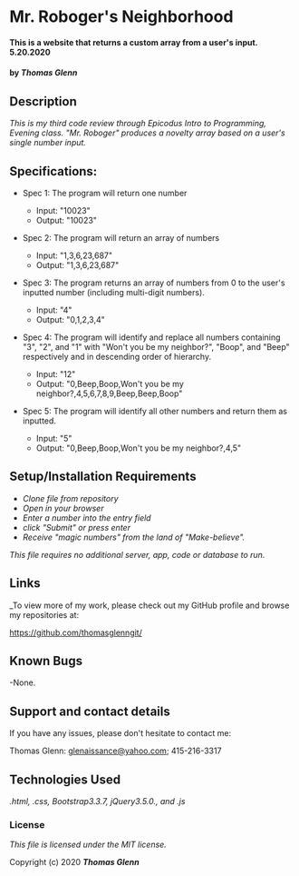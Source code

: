 
# Mr. Roboger's Neighborhood

#### This is a website that returns a custom array from a user's input. 5.20.2020

#### by _**Thomas Glenn**_

## Description

_This is my third code review through <em>Epicodus</em> Intro to Programming, Evening class. "Mr. Roboger" produces a novelty array based on a user's single number input._

## Specifications:

- Spec 1: The program will return one number	
    - Input: "10023"	
    - Output: "10023"

- Spec 2: The program will return an array of numbers	
    - Input: "1,3,6,23,687"
    - Output: "1,3,6,23,687"

- Spec 3: The program returns an array of numbers from 0 to the user's inputted number (including multi-digit numbers).	
    - Input: "4"	
    - Output: "0,1,2,3,4"	

- Spec 4: The program will identify and replace all numbers containing "3", "2", and "1" with "Won't you be my neighbor?", "Boop", and "Beep" respectively and in descending order of hierarchy.
    - Input: "12"
    - Output: "0,Beep,Boop,Won't you be my neighbor?,4,5,6,7,8,9,Beep,Beep,Boop"

- Spec 5: The program will identify all other numbers	and return them as inputted.	
    - Input: "5"
    - Output: "0,Beep,Boop,Won't you be my neighbor?,4,5"

## Setup/Installation Requirements

- _Clone file from repository_
- _Open in your browser_
- _Enter a number into the entry field_
- _click "Submit" or press enter_
- _Receive "magic numbers" from the land of "Make-believe"._

_This file requires no additional server, app, code or database to run._

## Links

_To view more of my work, please check out my GitHub profile and browse my repositories at:

https://github.com/thomasglenngit/

## Known Bugs
-None.

## Support and contact details

If you have any issues, please don't hesitate to contact me:

Thomas Glenn: glenaissance@yahoo.com; 415-216-3317

## Technologies Used

_.html, .css, Bootstrap3.3.7, jQuery3.5.0., and .js_

### License

*This file is licensed under the MIT license.*

Copyright (c) 2020 **_Thomas Glenn_**